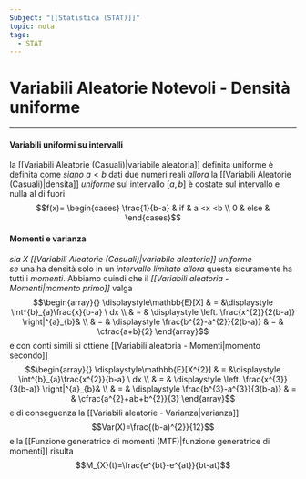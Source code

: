 ```yaml
---
Subject: "[[Statistica (STAT)]]"
topic: nota
tags:
  - STAT
---
```

# Variabili Aleatorie Notevoli - Densità uniforme
---
#### Variabili uniformi su intervalli
la [[Variabili Aleatorie (Casuali)|variabile aleatoria]] definita uniforme è definita come
_siano_  $a <b$ dati due numeri reali
_allora_ la [[Variabili Aleatorie (Casuali)|densita]] _uniforme_ sul intervallo $[a,b]$ è costate sul intervallo e nulla al di fuori $$f(x)= \begin{cases}
	\frac{1}{b-a} & if  & a <x <b \\
0  & else & 
\end{cases}$$

#### Momenti e varianza
_sia_ $X$ _[[Variabili Aleatorie (Casuali)|variabile aleatoria]]_  _uniforme_   
_se_ una ha densità solo in un _intervallo limitato_ 
_allora_ questa sicuramente ha tutti i _momenti_. 
Abbiamo quindi che il _[[Variabili aleatoria - Momenti|momento primo]]_ valga $$\begin{array}{}
\displaystyle\mathbb{E}[X] & = &\displaystyle \int^{b}_{a}\frac{x}{b-a}  \ dx \\ & = & \displaystyle \left. \frac{x^{2}}{2(b-a)}  \right|^{a}_{b}&  \\ & 
= & \displaystyle \frac{b^{2}-a^{2}}{2(b-a)} & = & \cfrac{a+b}{2}
\end{array}$$ e con conti simili si ottiene [[Variabili aleatoria - Momenti|momento secondo]]   $$\begin{array}{}
\displaystyle\mathbb{E}[X^{2}] & = &\displaystyle \int^{b}_{a}\frac{x^{2}}{b-a}  \ dx \\ & = & \displaystyle \left. \frac{x^{3}}{3(b-a)}  \right|^{a}_{b}&  \\ & 
= & \displaystyle \frac{b^{3}-a^{3}}{3(b-a)} & = & \cfrac{a^{2}+ab+b^{2}}{3}
\end{array}$$e di conseguenza la [[Variabili aleatorie - Varianza|varianza]]  $$Var(X)=\frac{(b-a)^{2}}{12}$$
e la [[Funzione generatrice di momenti (MTF)|funzione generatrice di momenti]] risulta $$M_{X}(t)=\frac{e^{bt}-e^{at}}{bt-at}$$